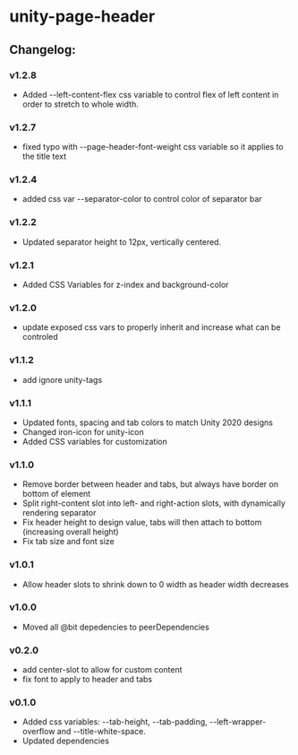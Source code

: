 # unity-page-header

## Changelog:

### v1.2.8
- Added --left-content-flex css variable to control flex of left content in order to stretch to whole width.

### v1.2.7
- fixed typo with --page-header-font-weight css variable so it applies to the title text

### v1.2.4
- added css var --separator-color to control color of separator bar

### v1.2.2
- Updated separator height to 12px, vertically centered.

### v1.2.1
- Added CSS Variables for z-index and background-color

### v1.2.0
- update exposed css vars to properly inherit and increase what can be controled

### v1.1.2
- add ignore unity-tags

### v1.1.1
- Updated fonts, spacing and tab colors to match Unity 2020 designs
- Changed iron-icon for unity-icon
- Added CSS variables for customization

### v1.1.0
- Remove border between header and tabs, but always have border on bottom of element
- Split right-content slot into left- and right-action slots, with dynamically rendering separator
- Fix header height to design value, tabs will then attach to bottom (increasing overall height)
- Fix tab size and font size

### v1.0.1
- Allow header slots to shrink down to 0 width as header width decreases

### v1.0.0
- Moved all @bit depedencies to peerDependencies

### v0.2.0
- add center-slot to allow for custom content
- fix font to apply to header and tabs

### v0.1.0
- Added css variables: --tab-height, --tab-padding, --left-wrapper-overflow and --title-white-space.
- Updated dependencies
